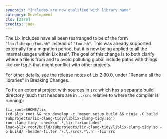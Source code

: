 ```yaml
---
synopsis: "Includes are now qualified with library name"
category: Development
cls: [2178]
credits: jade
---
```


The Lix includes have all been rearranged to be of the form `"lix/libexpr/foo.hh"` instead of `"foo.hh"`.
This was already supported externally for a migration period, but it is now being applied to all the internal usages within Lix itself.
The goal of this change is to both clarify where a file is from and to avoid polluting global include paths with things like `config.h` that might conflict with other projects.

For other details, see the release notes of Lix 2.90.0, under "Rename all the libraries" in Breaking Changes.

To fix an external project with sources in `src` which has a separate build directory (such that headers are in `../src` relative to where the compiler is running):

```
lix_root=$HOME/lix
(cd $lix_root && nix develop -c 'meson setup build && ninja -C build subprojects/lix-clang-tidy/liblix-clang-tidy.so')
run-clang-tidy -checks='-*,lix-fixincludes' -load=$lix_root/build/subprojects/lix-clang-tidy/liblix-clang-tidy.so -p build/ -header-filter '\.\./src/.*\.h' -fix src
```
